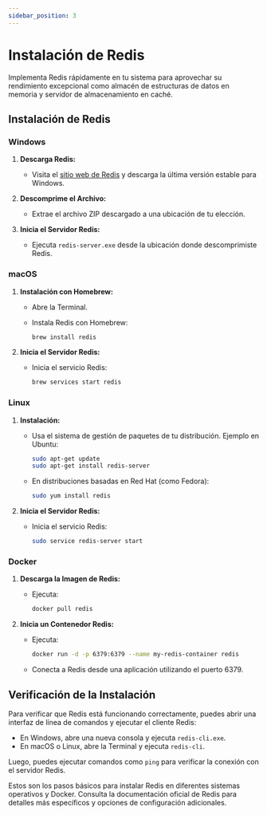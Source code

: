 ```yaml
---
sidebar_position: 3
---
```


# Instalación de Redis

Implementa Redis rápidamente en tu sistema para aprovechar su rendimiento excepcional como almacén de estructuras de datos en memoria y servidor de almacenamiento en caché.

## Instalación de Redis

### Windows

1. **Descarga Redis:**
   - Visita el [sitio web de Redis](https://redis.io/download) y descarga la última versión estable para Windows.

2. **Descomprime el Archivo:**
   - Extrae el archivo ZIP descargado a una ubicación de tu elección.

3. **Inicia el Servidor Redis:**
   - Ejecuta `redis-server.exe` desde la ubicación donde descomprimiste Redis.

### macOS

1. **Instalación con Homebrew:**
   - Abre la Terminal.
   - Instala Redis con Homebrew:

     ```bash
     brew install redis
     ```

2. **Inicia el Servidor Redis:**
   - Inicia el servicio Redis:

     ```bash
     brew services start redis
     ```

### Linux

1. **Instalación:**
   - Usa el sistema de gestión de paquetes de tu distribución. Ejemplo en Ubuntu:

     ```bash
     sudo apt-get update
     sudo apt-get install redis-server
     ```

   - En distribuciones basadas en Red Hat (como Fedora):

     ```bash
     sudo yum install redis
     ```

2. **Inicia el Servidor Redis:**
   - Inicia el servicio Redis:

     ```bash
     sudo service redis-server start
     ```

### Docker

1. **Descarga la Imagen de Redis:**
   - Ejecuta:

     ```bash
     docker pull redis
     ```

2. **Inicia un Contenedor Redis:**
   - Ejecuta:

     ```bash
     docker run -d -p 6379:6379 --name my-redis-container redis
     ```

   - Conecta a Redis desde una aplicación utilizando el puerto 6379.

## Verificación de la Instalación

Para verificar que Redis está funcionando correctamente, puedes abrir una interfaz de línea de comandos y ejecutar el cliente Redis:

- En Windows, abre una nueva consola y ejecuta `redis-cli.exe`.
- En macOS o Linux, abre la Terminal y ejecuta `redis-cli`.

Luego, puedes ejecutar comandos como `ping` para verificar la conexión con el servidor Redis.

Estos son los pasos básicos para instalar Redis en diferentes sistemas operativos y Docker. Consulta la documentación oficial de Redis para detalles más específicos y opciones de configuración adicionales.

